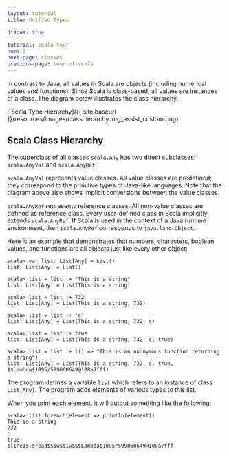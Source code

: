 ```yaml
---
layout: tutorial
title: Unified Types

disqus: true

tutorial: scala-tour
num: 2
next-page: classes
previous-page: tour-of-scala
---
```


In contrast to Java, all values in Scala are objects (including numerical values and functions). Since Scala is class-based, all values are instances of a class. The diagram below illustrates the class hierarchy.

![Scala Type Hierarchy]({{ site.baseurl }}/resources/images/classhierarchy.img_assist_custom.png)

## Scala Class Hierarchy ##

The superclass of all classes `scala.Any` has two direct subclasses: `scala.AnyVal` and `scala.AnyRef`.

`scala.AnyVal` represents value classes. All value classes are predefined; they correspond to the primitive types of Java-like languages. Note that the diagram above also shows implicit conversions between the value classes.

`scala.AnyRef` represents reference classes. All non-value classes are defined as reference class. Every user-defined class in Scala implicitly extends `scala.AnyRef`. If Scala is used in the context of a Java runtime environment, then `scala.AnyRef` corresponds to `java.lang.Object`.

Here is an example that demonstrates that numbers, characters, boolean values, and functions are all objects just like every other object:

```tut
scala> var list: List[Any] = List()
list: List[Any] = List()

scala> list = list :+ "This is a string"
list: List[Any] = List(This is a string)

scala> list = list :+ 732
list: List[Any] = List(This is a string, 732)

scala> list = list :+ 'c'
list: List[Any] = List(This is a string, 732, c)

scala> list = list :+ true
list: List[Any] = List(This is a string, 732, c, true)

scala> list = list :+ (() => "This is an anonymous function returning a string")
list: List[Any] = List(This is a string, 732, c, true, $$Lambda$1095/599060649@108a7fff)
```

The program defines a variable `list` which refers to an instance of class `List[Any]`. The program adds elements of various types to this list.

When you print each element, it will output something like the following:

```tut
scala> list.foreach(element => println(element))
This is a string
732
c
true
$line15.$read$$iw$$iw$$$Lambda$1095/599060649@108a7fff
```
